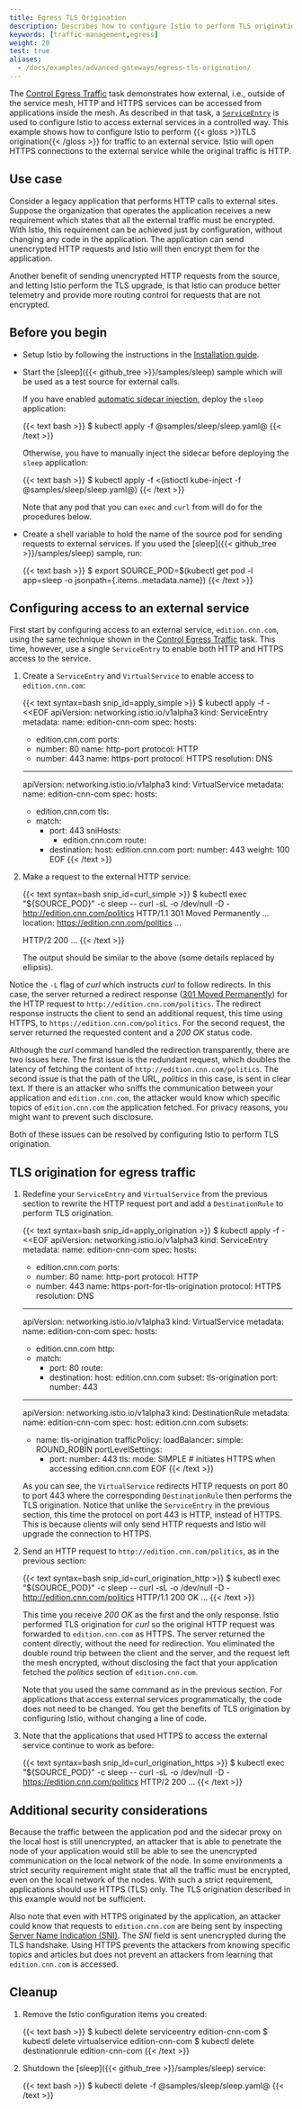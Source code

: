 ```yaml
---
title: Egress TLS Origination
description: Describes how to configure Istio to perform TLS origination for traffic to external services.
keywords: [traffic-management,egress]
weight: 20
test: true
aliases:
  - /docs/examples/advanced-gateways/egress-tls-origination/
---
```


The [Control Egress Traffic](/docs/tasks/traffic-management/egress/) task demonstrates how external, i.e., outside of the
service mesh, HTTP and HTTPS services can be accessed from applications inside the mesh. As described in that task,
a [`ServiceEntry`](/docs/reference/config/networking/service-entry/) is used to configure Istio
to access external services in a controlled way.
This example shows how to configure Istio to perform {{< gloss >}}TLS origination{{< /gloss >}}
for traffic to an external service. Istio will open HTTPS connections to the external service while the original
traffic is HTTP.

## Use case

Consider a legacy application that performs HTTP calls to external sites. Suppose the organization that operates the
application receives a new requirement which states that all the external traffic must be encrypted. With Istio,
this requirement can be achieved just by configuration, without changing any code in the application.
The application can send unencrypted HTTP requests and Istio will then encrypt them for the application.

Another benefit of sending unencrypted HTTP requests from the source, and letting Istio perform the TLS upgrade,
is that Istio can produce better telemetry and provide more routing control for requests that are not encrypted.

## Before you begin

* Setup Istio by following the instructions in the [Installation guide](/docs/setup/).

*   Start the [sleep]({{< github_tree >}}/samples/sleep) sample which will be used as a test source for external calls.

    If you have enabled [automatic sidecar injection](/docs/setup/additional-setup/sidecar-injection/#automatic-sidecar-injection), deploy the `sleep` application:

    {{< text bash >}}
    $ kubectl apply -f @samples/sleep/sleep.yaml@
    {{< /text >}}

    Otherwise, you have to manually inject the sidecar before deploying the `sleep` application:

    {{< text bash >}}
    $ kubectl apply -f <(istioctl kube-inject -f @samples/sleep/sleep.yaml@)
    {{< /text >}}

    Note that any pod that you can `exec` and `curl` from will do for the procedures below.

*   Create a shell variable to hold the name of the source pod for sending requests to external services.
    If you used the [sleep]({{< github_tree >}}/samples/sleep) sample, run:

    {{< text bash >}}
    $ export SOURCE_POD=$(kubectl get pod -l app=sleep -o jsonpath={.items..metadata.name})
    {{< /text >}}

## Configuring access to an external service

First start by configuring access to an external service, `edition.cnn.com`,
using the same technique shown in the [Control Egress Traffic](/docs/tasks/traffic-management/egress/) task.
This time, however, use a single `ServiceEntry` to enable both HTTP and HTTPS access to the service.

1.  Create a `ServiceEntry` and `VirtualService` to enable access to `edition.cnn.com`:

    {{< text syntax=bash snip_id=apply_simple >}}
    $ kubectl apply -f - <<EOF
    apiVersion: networking.istio.io/v1alpha3
    kind: ServiceEntry
    metadata:
      name: edition-cnn-com
    spec:
      hosts:
      - edition.cnn.com
      ports:
      - number: 80
        name: http-port
        protocol: HTTP
      - number: 443
        name: https-port
        protocol: HTTPS
      resolution: DNS
    ---
    apiVersion: networking.istio.io/v1alpha3
    kind: VirtualService
    metadata:
      name: edition-cnn-com
    spec:
      hosts:
      - edition.cnn.com
      tls:
      - match:
        - port: 443
          sniHosts:
          - edition.cnn.com
        route:
        - destination:
            host: edition.cnn.com
            port:
              number: 443
          weight: 100
    EOF
    {{< /text >}}

1.  Make a request to the external HTTP service:

    {{< text syntax=bash snip_id=curl_simple >}}
    $ kubectl exec "${SOURCE_POD}" -c sleep -- curl -sL -o /dev/null -D - http://edition.cnn.com/politics
    HTTP/1.1 301 Moved Permanently
    ...
    location: https://edition.cnn.com/politics
    ...

    HTTP/2 200
    ...
    {{< /text >}}

    The output should be similar to the above (some details replaced by ellipsis).

Notice the `-L` flag of _curl_ which instructs _curl_ to follow redirects.
In this case, the server returned a redirect response ([301 Moved Permanently](https://tools.ietf.org/html/rfc2616#section-10.3.2))
for the HTTP request to `http://edition.cnn.com/politics`.
The redirect response instructs the client to send an additional request, this time using HTTPS, to `https://edition.cnn.com/politics`.
For the second request, the server returned the requested content and a _200 OK_ status code.

Although the _curl_ command handled the redirection transparently, there are two issues here.
The first issue is the redundant request, which doubles the latency of fetching the content of `http://edition.cnn.com/politics`.
The second issue is that the path of the URL, _politics_ in this case, is sent in clear text.
If there is an attacker who sniffs the communication between your application and `edition.cnn.com`,
the attacker would know which specific topics of `edition.cnn.com` the application fetched.
For privacy reasons, you might want to prevent such disclosure.

Both of these issues can be resolved by configuring Istio to perform TLS origination.

## TLS origination for egress traffic

1.  Redefine your `ServiceEntry` and `VirtualService` from the previous section to rewrite the HTTP request port
    and add a `DestinationRule` to perform TLS origination.

    {{< text syntax=bash snip_id=apply_origination >}}
    $ kubectl apply -f - <<EOF
    apiVersion: networking.istio.io/v1alpha3
    kind: ServiceEntry
    metadata:
      name: edition-cnn-com
    spec:
      hosts:
      - edition.cnn.com
      ports:
      - number: 80
        name: http-port
        protocol: HTTP
      - number: 443
        name: https-port-for-tls-origination
        protocol: HTTPS
      resolution: DNS
    ---
    apiVersion: networking.istio.io/v1alpha3
    kind: VirtualService
    metadata:
      name: edition-cnn-com
    spec:
      hosts:
      - edition.cnn.com
      http:
      - match:
        - port: 80
        route:
        - destination:
            host: edition.cnn.com
            subset: tls-origination
            port:
              number: 443
    ---
    apiVersion: networking.istio.io/v1alpha3
    kind: DestinationRule
    metadata:
      name: edition-cnn-com
    spec:
      host: edition.cnn.com
      subsets:
      - name: tls-origination
        trafficPolicy:
          loadBalancer:
            simple: ROUND_ROBIN
          portLevelSettings:
          - port:
              number: 443
            tls:
              mode: SIMPLE # initiates HTTPS when accessing edition.cnn.com
    EOF
    {{< /text >}}

    As you can see, the `VirtualService` redirects HTTP requests on port 80 to port 443 where the corresponding
    `DestinationRule` then performs the TLS origination.
    Notice that unlike the `ServiceEntry` in the previous section, this time the protocol on port 443 is HTTP, instead of HTTPS.
    This is because clients will only send HTTP requests and Istio will upgrade the connection to HTTPS.

1. Send an HTTP request to `http://edition.cnn.com/politics`, as in the previous section:

    {{< text syntax=bash snip_id=curl_origination_http >}}
    $ kubectl exec "${SOURCE_POD}" -c sleep -- curl -sL -o /dev/null -D - http://edition.cnn.com/politics
    HTTP/1.1 200 OK
    ...
    {{< /text >}}

    This time you receive _200 OK_ as the first and the only response. Istio performed TLS origination for _curl_ so
    the original HTTP request was forwarded to `edition.cnn.com` as HTTPS. The server returned the content directly,
    without the need for redirection. You eliminated the double round trip between the client and the server, and the
    request left the mesh encrypted, without disclosing the fact that your application fetched the _politics_ section
    of `edition.cnn.com`.

    Note that you used the same command as in the previous section. For applications that access external services
    programmatically, the code does not need to be changed. You get the benefits of TLS origination by configuring Istio,
    without changing a line of code.

1.  Note that the applications that used HTTPS to access the external service continue to work as before:

    {{< text syntax=bash snip_id=curl_origination_https >}}
    $ kubectl exec "${SOURCE_POD}" -c sleep -- curl -sL -o /dev/null -D - https://edition.cnn.com/politics
    HTTP/2 200
    ...
    {{< /text >}}

## Additional security considerations

Because the traffic between the application pod and the sidecar proxy on the local host is still unencrypted,
an attacker that is able to penetrate the node of your application would still be able to see the unencrypted
communication on the local network of the node. In some environments a strict security requirement
might state that all the traffic must be encrypted, even on the local network of the nodes.
With such a strict requirement, applications should use HTTPS (TLS) only. The TLS origination described in this
example would not be sufficient.

Also note that even with HTTPS originated by the application, an attacker could know that requests to `edition.cnn.com`
are being sent by inspecting [Server Name Indication (SNI)](https://en.wikipedia.org/wiki/Server_Name_Indication).
The _SNI_ field is sent unencrypted during the TLS handshake. Using HTTPS prevents the attackers from knowing specific
topics and articles but does not prevent an attackers from learning that `edition.cnn.com` is accessed.

## Cleanup

1.  Remove the Istio configuration items you created:

    {{< text bash >}}
    $ kubectl delete serviceentry edition-cnn-com
    $ kubectl delete virtualservice edition-cnn-com
    $ kubectl delete destinationrule edition-cnn-com
    {{< /text >}}

1.  Shutdown the [sleep]({{< github_tree >}}/samples/sleep) service:

    {{< text bash >}}
    $ kubectl delete -f @samples/sleep/sleep.yaml@
    {{< /text >}}
